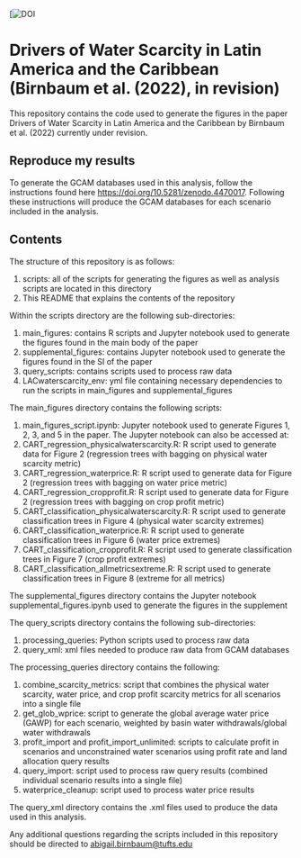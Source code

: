 [![DOI]()

# Drivers of Water Scarcity in Latin America and the Caribbean (Birnbaum et al. (2022), in revision)
This repository contains the code used to generate the figures in the paper Drivers of Water Scarcity in Latin America and the Caribbean by Birnbaum et al. (2022) currently under revision.

## Reproduce my results
To generate the GCAM databases used in this analysis, follow the instructions found here https://doi.org/10.5281/zenodo.4470017. Following these instructions will produce the GCAM databases for each scenario included in the analysis.

## Contents
The structure of this repository is as follows:

1. scripts: all of the scripts for generating the figures as well as analysis scripts are located in this directory
2. This README that explains the contents of the repository

Within the scripts directory are the following sub-directories:
1. main_figures: contains R scripts and Jupyter notebook used to generate the figures found in the main body of the paper
2. supplemental_figures: contains Jupyter notebook used to generate the figures found in the SI of the paper
3. query_scripts: contains scripts used to process raw data
4. LACwaterscarcity_env: yml file containing necessary dependencies to run the scripts in main_figures and supplemental_figures

The main_figures directory contains the following scripts:
1. main_figures_script.ipynb: Jupyter notebook used to generate Figures 1, 2, 3, and 5 in the paper. The Jupyter notebook can also be accessed at: 
2. CART_regression_physicalwaterscarcity.R: R script used to generate data for Figure 2 (regression trees with bagging on physical water scarcity metric)
3. CART_regression_waterprice.R: R script used to generate data for Figure 2 (regression trees with bagging on water price metric)
4. CART_regression_cropprofit.R: R script used to generate data for Figure 2 (regression trees with bagging on crop profit metric)
5. CART_classification_physicalwaterscarcity.R: R script used to generate classification trees in Figure 4 (physical water scarcity extremes)
6. CART_classification_waterprice.R: R script used to generate classification trees in Figure 6 (water price extremes)
7. CART_classification_cropprofit.R: R script used to generate classification trees in Figure 7 (crop profit extremes)
8. CART_classification_allmetricsextreme.R: R script used to generate classification trees in Figure 8 (extreme for all metrics)

The supplemental_figures directory contains the Jupyter notebook supplemental_figures.ipynb used to generate the figures in the supplement

The query_scripts directory contains the following sub-directories:
1. processing_queries: Python scripts used to process raw data
2. query_xml: xml files needed to produce raw data from GCAM databases

The processing_queries directory contains the following:
1. combine_scarcity_metrics: script that combines the physical water scarcity, water price, and crop profit scarcity metrics for all scenarios into a single file
2. get_glob_wprice: script to generate the global average water price (GAWP) for each scenario, weighted by basin water withdrawals/global water withdrawals
3. profit_import and profit_import_unlimited: scripts to calculate profit in scenarios and unconstrained water scenarios using profit rate and land allocation query results
4. query_import: script used to process raw query results (combined individual scenario results into a single file)
5. waterprice_cleanup: script used to process water price results 

The query_xml directory contains the .xml files used to produce the data used in this analysis.

Any additional questions regarding the scripts included in this repository should be directed to abigail.birnbaum@tufts.edu
